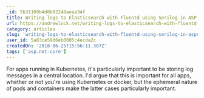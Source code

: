 ```yaml
---
_id: 5b31109b4d8b02248aeaa34f
title: Writing logs to Elasticsearch with Fluentd using Serilog in ASP.NET Core
url: https://andrewlock.net/writing-logs-to-elasticsearch-with-fluentd-using-serilog-in-asp-net-core/
category: articles
slug: 'writing-logs-to-elasticsearch-with-fluentd-using-serilog-in-aspnet-core'
user_id: 5a83ce59d6eb0005c4ecda2c
createdOn: '2018-06-25T15:56:11.387Z'
tags: ['asp.net-core']
---
```


For apps running in Kubernetes, it's particularly important to be storing log messages in a central location. I'd argue that this is important for all apps, whether or not you're using Kubernetes or docker, but the ephemeral nature of pods and containers make the latter cases particularly important.
